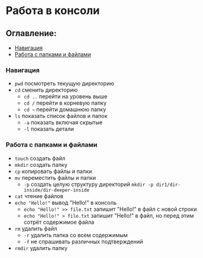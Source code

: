 # Работа в консоли

## Оглавление:

- [Навигация](#навигация)
- [Работа с папками и файлами](#работа-с-папками-и-файлами)

### Навигация

- `pwd` посмотреть текущую директорию
- `cd` сменить директорию
  - `cd ..` перейти на уровень выше
  - `cd /` перейти в корневую папку
  - `cd ~` перейти домашнюю папку
- `ls` показать список файлов и папок
  - `-a` показать включая скрытые
  - `-l` показать детали

### Работа с папками и файлами

- `touch` создать файл
- `mkdir` создать папку
- `cp` копировать файлы и папки
- `mv` переместить файлы и папки
  - `-p` создать целую структуру директорий `mkdir -p dir1/dir-inside/dir-deeper-inside`
- `cat` чтение файлов
- `echo "Hello!"` вывод "Hello!" в консоль
  - `echo "Hello!" >> file.txt` запишит "Hello!" в файл с новой строки
  - `echo "Hello!" > file.txt` запишит "Hello!" в файл, но перед этим сотрёт содержимое файла
- `rm` удалить файл
  - `-r` удалить папка со всем содержимым
  - `-f` не спрашивать различных подтверждений
- `rmdir` удалить папку
